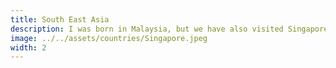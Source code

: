 ```yaml
---
title: South East Asia
description: I was born in Malaysia, but we have also visited Singapore and Thailand.
image: ../../assets/countries/Singapore.jpeg
width: 2
---
```

